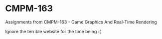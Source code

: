 # CMPM-163
Assignments from CMPM-163 - Game Graphics And Real-Time Rendering

Ignore the terrible website for the time being :(
